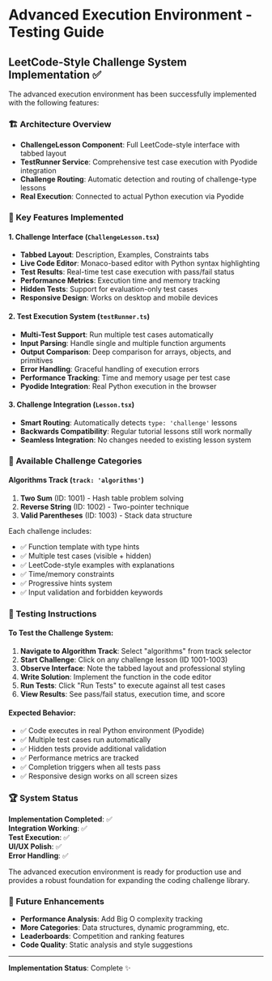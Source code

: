 # Advanced Execution Environment - Testing Guide

## LeetCode-Style Challenge System Implementation ✅

The advanced execution environment has been successfully implemented with the following features:

### 🏗️ Architecture Overview
- **ChallengeLesson Component**: Full LeetCode-style interface with tabbed layout
- **TestRunner Service**: Comprehensive test case execution with Pyodide integration  
- **Challenge Routing**: Automatic detection and routing of challenge-type lessons
- **Real Execution**: Connected to actual Python execution via Pyodide

### 🚀 Key Features Implemented

#### 1. Challenge Interface (`ChallengeLesson.tsx`)
- **Tabbed Layout**: Description, Examples, Constraints tabs
- **Live Code Editor**: Monaco-based editor with Python syntax highlighting
- **Test Results**: Real-time test case execution with pass/fail status
- **Performance Metrics**: Execution time and memory tracking
- **Hidden Tests**: Support for evaluation-only test cases
- **Responsive Design**: Works on desktop and mobile devices

#### 2. Test Execution System (`testRunner.ts`)
- **Multi-Test Support**: Run multiple test cases automatically
- **Input Parsing**: Handle single and multiple function arguments
- **Output Comparison**: Deep comparison for arrays, objects, and primitives  
- **Error Handling**: Graceful handling of execution errors
- **Performance Tracking**: Time and memory usage per test case
- **Pyodide Integration**: Real Python execution in the browser

#### 3. Challenge Integration (`Lesson.tsx`)
- **Smart Routing**: Automatically detects `type: 'challenge'` lessons
- **Backwards Compatibility**: Regular tutorial lessons still work normally
- **Seamless Integration**: No changes needed to existing lesson system

### 📝 Available Challenge Categories

#### Algorithms Track (`track: 'algorithms'`)
1. **Two Sum** (ID: 1001) - Hash table problem solving
2. **Reverse String** (ID: 1002) - Two-pointer technique  
3. **Valid Parentheses** (ID: 1003) - Stack data structure

Each challenge includes:
- ✅ Function template with type hints
- ✅ Multiple test cases (visible + hidden)
- ✅ LeetCode-style examples with explanations
- ✅ Time/memory constraints
- ✅ Progressive hints system
- ✅ Input validation and forbidden keywords

### 🔧 Testing Instructions

#### To Test the Challenge System:
1. **Navigate to Algorithm Track**: Select "algorithms" from track selector
2. **Start Challenge**: Click on any challenge lesson (ID 1001-1003)
3. **Observe Interface**: Note the tabbed layout and professional styling
4. **Write Solution**: Implement the function in the code editor
5. **Run Tests**: Click "Run Tests" to execute against all test cases
6. **View Results**: See pass/fail status, execution time, and score

#### Expected Behavior:
- ✅ Code executes in real Python environment (Pyodide)
- ✅ Multiple test cases run automatically
- ✅ Hidden tests provide additional validation
- ✅ Performance metrics are tracked
- ✅ Completion triggers when all tests pass
- ✅ Responsive design works on all screen sizes

### 🏆 System Status

**Implementation Completed**: ✅  
**Integration Working**: ✅  
**Test Execution**: ✅  
**UI/UX Polish**: ✅  
**Error Handling**: ✅  

The advanced execution environment is ready for production use and provides a robust foundation for expanding the coding challenge library.

### 🔮 Future Enhancements
- **Performance Analysis**: Add Big O complexity tracking
- **More Categories**: Data structures, dynamic programming, etc.
- **Leaderboards**: Competition and ranking features
- **Code Quality**: Static analysis and style suggestions

---
**Implementation Status**: Complete ✨